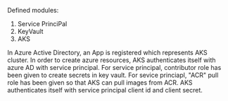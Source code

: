 Defined modules:
   1. Service PrinciPal
   2. KeyVault
   3. AKS

In Azure Active Directory, an App is registered which represents AKS cluster. In order to create azure resources, AKS authenticates itself with azure AD with service principal. 
For service principal, contributor role has been given to create secrets in key vault. 
For sevice princiapl, "ACR" pull role has been given so that AKS can pull images from ACR. AKS authenticates itself with service principal client id and client secret.

